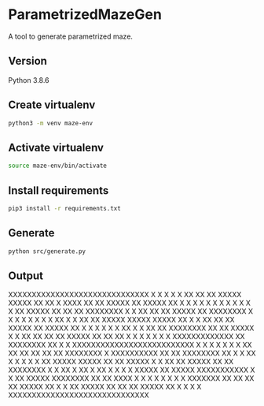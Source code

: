 # ParametrizedMazeGen

A tool to generate parametrized maze.

## Version

Python 3.8.6

## Create virtualenv

```bash
python3 -m venv maze-env
```

## Activate virtualenv

```bash
source maze-env/bin/activate
```

## Install requirements

```bash
pip3 install -r requirements.txt
```

## Generate

```bash
python src/generate.py
```

## Output

XXXXXXXXXXXXXXXXXXXXXXXXXXXXXX
X           X           X    X
X XX XX XX XXXXX XXXXX XX XX X
XXXX XX XX XXXXX XX XXXXX XX X
X  X X   X X  X  X  X      X X
X XX XXXXX XX XX XX XXXXXXXX X
X XX XX XX XXXXX XX XXXXXXXX X
X  X  X X     X     X   X XX X
X XX XX XXXXX XXXXX XXXXX XX X
X XX XX XX XXXXX XX XXXXX XX X
X  X  X       X  X  XX       X
X XX XX XXXXXXXX XX XX XXXXX X
X XX XX XX XX XXXXX XX XX XX X
X X         X X         X    X
XXXXXXXXXXXXX XX XXXXXXXX XX X
X XXXXXXXXXXXXXXXXXXXXXXXXXX X
X        X X      X          X
X XX XX XX XX XX XX XXXXXXXX X
XXXXXXXXXX XX XX XXXXXXXX XX X
X XX       X            X X  X
X XX XXXXX XXXXX XX XX XXXXX X
X XX XX XXXXX XX XX XXXXXXXX X
X XX  X XX X  XX  X X        X
X XXXXX XX XXXXX XXXXXXXXXXX X
X XX XXXXX XXXXXXXX XX XX XXXX
X        X X      X  X  X X  X
XXXXXXX XX XX XX XX XXXXX XX X
X XX XXXXX XX XX XX XXXXX XX X
X  X                         X
XXXXXXXXXXXXXXXXXXXXXXXXXXXXXX